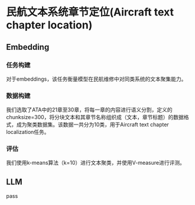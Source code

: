 # 民航文本系统章节定位(Aircraft text chapter location)

## Embedding
### 任务构建
对于embeddings，该任务衡量模型在民航维修中对同类系统的文本聚集能力。
### 数据构建
我们选取了ATA中的21章至30章，将每一章的内容进行语义分割，定义的chunksize=300，将分块文本和其章节名称组织成（文本，章节标题）的数据格式，成为聚类数据集。该数据一共分为10类，用于Aircraft text chapter localization任务。
### 评估
我们使用k-means算法（k=10）进行文本聚类，并使用V-measure进行评测。

## LLM
pass
